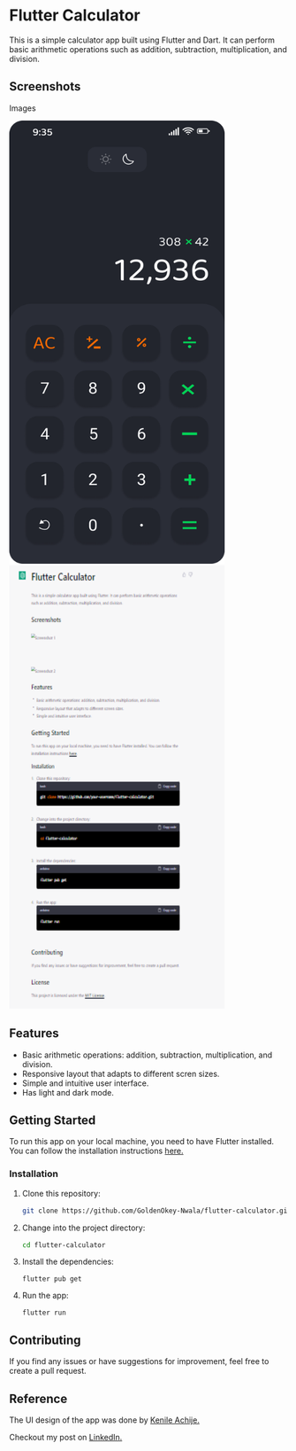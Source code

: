 # Flutter Calculator
This is a simple calculator app built using Flutter and Dart. It can perform basic arithmetic operations such as addition, subtraction, multiplication, and division.

## Screenshots

Images

<img src="assets/png/darkmode.png" alt="Dark Mode" width="390" height="800">
<img src="assets/png/image.png" alt="Light Mode" width="390" height="800">

## Features 
* Basic arithmetic operations: addition, subtraction, multiplication, and division.
* Responsive layout that adapts to different scren sizes.
* Simple and intuitive user interface.
* Has light and dark mode.

## Getting Started

To run this app on your local machine, you need to have Flutter installed. You can follow the installation instructions [here.](https://flutter.dev/docs/get-started/install)

### Installation 
1. Clone this repository:
      ```bash 
      git clone https://github.com/GoldenOkey-Nwala/flutter-calculator.git
      ```
2. Change into the project directory:
      ```bash
      cd flutter-calculator
      ```
3. Install the dependencies: 
      ```arduino
      flutter pub get
      ```
4. Run the app:
      ```arduino
      flutter run 
      ```

## Contributing
If you find any issues or have suggestions for improvement, feel free to create a pull request.

## Reference
The UI design of the app was done by [Kenile Achije.](https://sites.google.com/view/kenileachije/home)

Checkout my post on [LinkedIn.]() <!-- TODO Input the link to the linkedin post here. -->